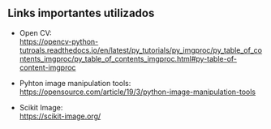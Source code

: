 ## Links importantes utilizados

- Open CV:  
  https://opencv-python-tutroals.readthedocs.io/en/latest/py_tutorials/py_imgproc/py_table_of_contents_imgproc/py_table_of_contents_imgproc.html#py-table-of-content-imgproc

- Pyhton image manipulation tools:
  https://opensource.com/article/19/3/python-image-manipulation-tools

- Scikit Image:  
  https://scikit-image.org/
